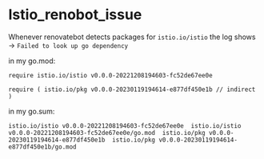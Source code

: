 # Istio_renobot_issue

Whenever renovatebot detects packages for `istio.io/istio` the log shows -> `Failed to look up go dependency` 



in my go.mod:

`require istio.io/istio v0.0.0-20221208194603-fc52de67ee0e`

`require (
	istio.io/pkg v0.0.0-20230119194614-e877df450e1b // indirect
)`


in my go.sum:

`istio.io/istio v0.0.0-20221208194603-fc52de67ee0e 
istio.io/istio v0.0.0-20221208194603-fc52de67ee0e/go.mod 
istio.io/pkg v0.0.0-20230119194614-e877df450e1b 
istio.io/pkg v0.0.0-20230119194614-e877df450e1b/go.mod `
